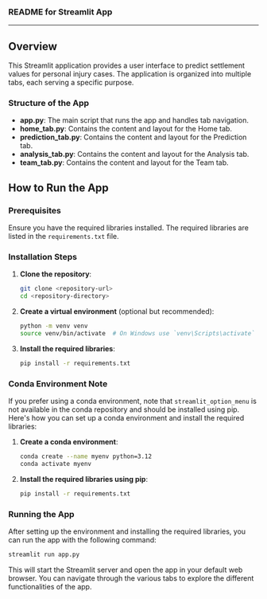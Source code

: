 ### README for Streamlit App

---

## Overview

This Streamlit application provides a user interface to predict settlement values for personal injury cases. The application is organized into multiple tabs, each serving a specific purpose. 

### Structure of the App

- **app.py**: The main script that runs the app and handles tab navigation.
- **home_tab.py**: Contains the content and layout for the Home tab.
- **prediction_tab.py**: Contains the content and layout for the Prediction tab.
- **analysis_tab.py**: Contains the content and layout for the Analysis tab.
- **team_tab.py**: Contains the content and layout for the Team tab.

## How to Run the App

### Prerequisites

Ensure you have the required libraries installed. The required libraries are listed in the `requirements.txt` file.

### Installation Steps

1. **Clone the repository**:
    ```bash
    git clone <repository-url>
    cd <repository-directory>
    ```

2. **Create a virtual environment** (optional but recommended):
    ```bash
    python -m venv venv
    source venv/bin/activate  # On Windows use `venv\Scripts\activate`
    ```

3. **Install the required libraries**:
    ```bash
    pip install -r requirements.txt
    ```

### Conda Environment Note

If you prefer using a conda environment, note that `streamlit_option_menu` is not available in the conda repository and should be installed using pip. Here's how you can set up a conda environment and install the required libraries:

1. **Create a conda environment**:
    ```bash
    conda create --name myenv python=3.12
    conda activate myenv
    ```

2. **Install the required libraries using pip**:
    ```bash
    pip install -r requirements.txt
    ```

### Running the App

After setting up the environment and installing the required libraries, you can run the app with the following command:

```bash
streamlit run app.py
```

This will start the Streamlit server and open the app in your default web browser. You can navigate through the various tabs to explore the different functionalities of the app.
